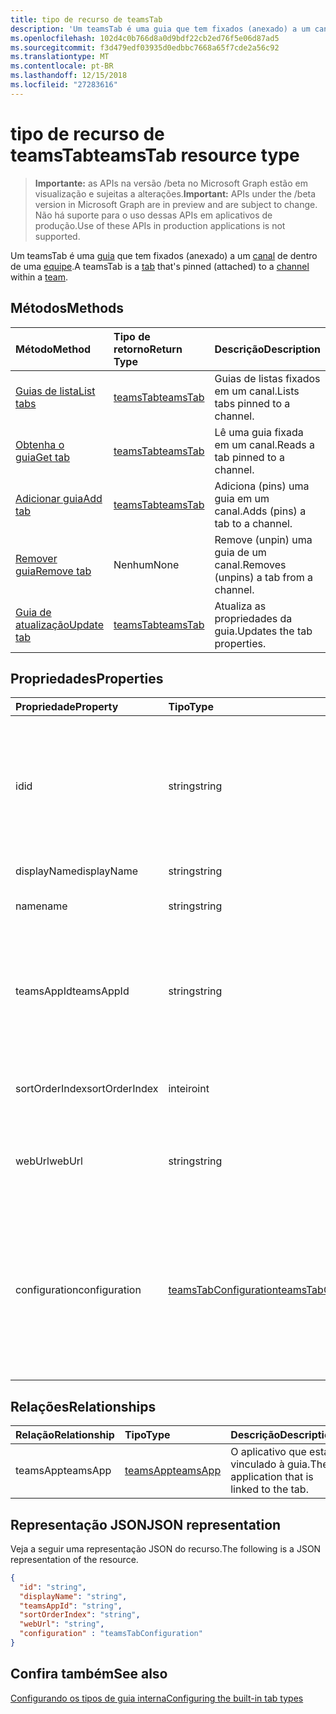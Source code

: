 ```yaml
---
title: tipo de recurso de teamsTab
description: 'Um teamsTab é uma guia que tem fixados (anexado) a um canal de uma equipe. '
ms.openlocfilehash: 102d4c0b766d8a0d9bdf22cb2ed76f5e06d87ad5
ms.sourcegitcommit: f3d479edf03935d0edbbc7668a65f7cde2a56c92
ms.translationtype: MT
ms.contentlocale: pt-BR
ms.lasthandoff: 12/15/2018
ms.locfileid: "27283616"
---
```

# <a name="teamstab-resource-type"></a><span data-ttu-id="96bbb-103">tipo de recurso de teamsTab</span><span class="sxs-lookup"><span data-stu-id="96bbb-103">teamsTab resource type</span></span>

> <span data-ttu-id="96bbb-104">**Importante:** as APIs na versão /beta no Microsoft Graph estão em visualização e sujeitas a alterações.</span><span class="sxs-lookup"><span data-stu-id="96bbb-104">**Important:** APIs under the /beta version in Microsoft Graph are in preview and are subject to change.</span></span> <span data-ttu-id="96bbb-105">Não há suporte para o uso dessas APIs em aplicativos de produção.</span><span class="sxs-lookup"><span data-stu-id="96bbb-105">Use of these APIs in production applications is not supported.</span></span>

<span data-ttu-id="96bbb-106">Um teamsTab é uma [guia](../resources/teamstab.md) que tem fixados (anexado) a um [canal](channel.md) de dentro de uma [equipe](team.md).</span><span class="sxs-lookup"><span data-stu-id="96bbb-106">A teamsTab is a [tab](../resources/teamstab.md) that's pinned (attached) to a [channel](channel.md) within a [team](team.md).</span></span> 

## <a name="methods"></a><span data-ttu-id="96bbb-107">Métodos</span><span class="sxs-lookup"><span data-stu-id="96bbb-107">Methods</span></span>

| <span data-ttu-id="96bbb-108">Método</span><span class="sxs-lookup"><span data-stu-id="96bbb-108">Method</span></span>       | <span data-ttu-id="96bbb-109">Tipo de retorno</span><span class="sxs-lookup"><span data-stu-id="96bbb-109">Return Type</span></span>  |<span data-ttu-id="96bbb-110">Descrição</span><span class="sxs-lookup"><span data-stu-id="96bbb-110">Description</span></span>|
|:---------------|:--------|:----------|
|[<span data-ttu-id="96bbb-111">Guias de lista</span><span class="sxs-lookup"><span data-stu-id="96bbb-111">List tabs</span></span>](../api/teamstab-list.md) | [<span data-ttu-id="96bbb-112">teamsTab</span><span class="sxs-lookup"><span data-stu-id="96bbb-112">teamsTab</span></span>](teamstab.md) | <span data-ttu-id="96bbb-113">Guias de listas fixados em um canal.</span><span class="sxs-lookup"><span data-stu-id="96bbb-113">Lists tabs pinned to a channel.</span></span>|
|[<span data-ttu-id="96bbb-114">Obtenha o guia</span><span class="sxs-lookup"><span data-stu-id="96bbb-114">Get tab</span></span>](../api/teamstab-get.md) | [<span data-ttu-id="96bbb-115">teamsTab</span><span class="sxs-lookup"><span data-stu-id="96bbb-115">teamsTab</span></span>](teamstab.md) | <span data-ttu-id="96bbb-116">Lê uma guia fixada em um canal.</span><span class="sxs-lookup"><span data-stu-id="96bbb-116">Reads a tab pinned to a channel.</span></span>|
|[<span data-ttu-id="96bbb-117">Adicionar guia</span><span class="sxs-lookup"><span data-stu-id="96bbb-117">Add tab</span></span>](../api/teamstab-add.md) | [<span data-ttu-id="96bbb-118">teamsTab</span><span class="sxs-lookup"><span data-stu-id="96bbb-118">teamsTab</span></span>](teamstab.md) | <span data-ttu-id="96bbb-119">Adiciona (pins) uma guia em um canal.</span><span class="sxs-lookup"><span data-stu-id="96bbb-119">Adds (pins) a tab to a channel.</span></span>|
|[<span data-ttu-id="96bbb-120">Remover guia</span><span class="sxs-lookup"><span data-stu-id="96bbb-120">Remove tab</span></span>](../api/teamstab-delete.md) | <span data-ttu-id="96bbb-121">Nenhum</span><span class="sxs-lookup"><span data-stu-id="96bbb-121">None</span></span> | <span data-ttu-id="96bbb-122">Remove (unpin) uma guia de um canal.</span><span class="sxs-lookup"><span data-stu-id="96bbb-122">Removes (unpins) a tab from a channel.</span></span>|
|[<span data-ttu-id="96bbb-123">Guia de atualização</span><span class="sxs-lookup"><span data-stu-id="96bbb-123">Update tab</span></span>](../api/teamstab-update.md) | [<span data-ttu-id="96bbb-124">teamsTab</span><span class="sxs-lookup"><span data-stu-id="96bbb-124">teamsTab</span></span>](teamstab.md) | <span data-ttu-id="96bbb-125">Atualiza as propriedades da guia.</span><span class="sxs-lookup"><span data-stu-id="96bbb-125">Updates the tab properties.</span></span>|


## <a name="properties"></a><span data-ttu-id="96bbb-126">Propriedades</span><span class="sxs-lookup"><span data-stu-id="96bbb-126">Properties</span></span>

|<span data-ttu-id="96bbb-127">Propriedade</span><span class="sxs-lookup"><span data-stu-id="96bbb-127">Property</span></span>|<span data-ttu-id="96bbb-128">Tipo</span><span class="sxs-lookup"><span data-stu-id="96bbb-128">Type</span></span>|<span data-ttu-id="96bbb-129">Descrição</span><span class="sxs-lookup"><span data-stu-id="96bbb-129">Description</span></span>|
|:---------------|:--------|:----------|
|  <span data-ttu-id="96bbb-130">id</span><span class="sxs-lookup"><span data-stu-id="96bbb-130">id</span></span>              |   <span data-ttu-id="96bbb-131">string</span><span class="sxs-lookup"><span data-stu-id="96bbb-131">string</span></span>                  |  <span data-ttu-id="96bbb-132">Identificador que identifica exclusivamente uma instância específica de um canal na guia leitura apenas.</span><span class="sxs-lookup"><span data-stu-id="96bbb-132">Identifier that uniquely identifies a specific instance of a channel tab. Read only.</span></span>     |
|  <span data-ttu-id="96bbb-133">displayName</span><span class="sxs-lookup"><span data-stu-id="96bbb-133">displayName</span></span>            |   <span data-ttu-id="96bbb-134">string</span><span class="sxs-lookup"><span data-stu-id="96bbb-134">string</span></span>                  |  <span data-ttu-id="96bbb-135">Nome da guia.</span><span class="sxs-lookup"><span data-stu-id="96bbb-135">Name of the tab.</span></span>     |
|  <span data-ttu-id="96bbb-136">name</span><span class="sxs-lookup"><span data-stu-id="96bbb-136">name</span></span>            |   <span data-ttu-id="96bbb-137">string</span><span class="sxs-lookup"><span data-stu-id="96bbb-137">string</span></span>                  |  <span data-ttu-id="96bbb-138">(Obsoleto) Nome da guia.</span><span class="sxs-lookup"><span data-stu-id="96bbb-138">(Deprecated) Name of the tab.</span></span>     |
|  <span data-ttu-id="96bbb-139">teamsAppId</span><span class="sxs-lookup"><span data-stu-id="96bbb-139">teamsAppId</span></span>           |   <span data-ttu-id="96bbb-140">string</span><span class="sxs-lookup"><span data-stu-id="96bbb-140">string</span></span>             |  <span data-ttu-id="96bbb-141">Identificador de definição de aplicativo da guia. Este valor não pode ser alterado após a criação da guia.</span><span class="sxs-lookup"><span data-stu-id="96bbb-141">App definition identifier of the tab. This value cannot be changed after tab creation.</span></span>     |
|  <span data-ttu-id="96bbb-142">sortOrderIndex</span><span class="sxs-lookup"><span data-stu-id="96bbb-142">sortOrderIndex</span></span>  |   <span data-ttu-id="96bbb-143">inteiro</span><span class="sxs-lookup"><span data-stu-id="96bbb-143">int</span></span>                     |  <span data-ttu-id="96bbb-144">Índice da ordem usada para classificar as guias.</span><span class="sxs-lookup"><span data-stu-id="96bbb-144">Index of the order used for sorting tabs.</span></span>     |
|  <span data-ttu-id="96bbb-145">webUrl</span><span class="sxs-lookup"><span data-stu-id="96bbb-145">webUrl</span></span>          |   <span data-ttu-id="96bbb-146">string</span><span class="sxs-lookup"><span data-stu-id="96bbb-146">string</span></span>                  |  <span data-ttu-id="96bbb-147">Link profundo url da instância do guia.</span><span class="sxs-lookup"><span data-stu-id="96bbb-147">Deep link url of the tab instance.</span></span> <span data-ttu-id="96bbb-148">Somente leitura.</span><span class="sxs-lookup"><span data-stu-id="96bbb-148">Read only.</span></span>     |
|  <span data-ttu-id="96bbb-149">configuration</span><span class="sxs-lookup"><span data-stu-id="96bbb-149">configuration</span></span>        |   [<span data-ttu-id="96bbb-150">teamsTabConfiguration</span><span class="sxs-lookup"><span data-stu-id="96bbb-150">teamsTabConfiguration</span></span>](teamstabconfiguration.md) |  <span data-ttu-id="96bbb-151">Contêiner de configurações personalizadas aplicadas a uma guia. Na guia é considerada configurado somente depois que essa propriedade for definida.</span><span class="sxs-lookup"><span data-stu-id="96bbb-151">Container for custom settings applied to a tab. The tab is considered configured only once this property is set.</span></span>     |

## <a name="relationships"></a><span data-ttu-id="96bbb-152">Relações</span><span class="sxs-lookup"><span data-stu-id="96bbb-152">Relationships</span></span>

| <span data-ttu-id="96bbb-153">Relação</span><span class="sxs-lookup"><span data-stu-id="96bbb-153">Relationship</span></span> | <span data-ttu-id="96bbb-154">Tipo</span><span class="sxs-lookup"><span data-stu-id="96bbb-154">Type</span></span>   | <span data-ttu-id="96bbb-155">Descrição</span><span class="sxs-lookup"><span data-stu-id="96bbb-155">Description</span></span> |
|:---------------|:--------|:----------|
|<span data-ttu-id="96bbb-156">teamsApp</span><span class="sxs-lookup"><span data-stu-id="96bbb-156">teamsApp</span></span>|[<span data-ttu-id="96bbb-157">teamsApp</span><span class="sxs-lookup"><span data-stu-id="96bbb-157">teamsApp</span></span>](teamsapp.md) | <span data-ttu-id="96bbb-158">O aplicativo que está vinculado à guia.</span><span class="sxs-lookup"><span data-stu-id="96bbb-158">The application that is linked to the tab.</span></span> |

## <a name="json-representation"></a><span data-ttu-id="96bbb-159">Representação JSON</span><span class="sxs-lookup"><span data-stu-id="96bbb-159">JSON representation</span></span>

<span data-ttu-id="96bbb-160">Veja a seguir uma representação JSON do recurso.</span><span class="sxs-lookup"><span data-stu-id="96bbb-160">The following is a JSON representation of the resource.</span></span>


<!-- {
  "blockType": "resource",
  "baseType": "microsoft.graph.entity",
  "@odata.type": "microsoft.graph.teamsTab"
}-->

```json
{  
  "id": "string",
  "displayName": "string",
  "teamsAppId": "string",
  "sortOrderIndex": "string",
  "webUrl": "string",
  "configuration" : "teamsTabConfiguration"
}

```

<!-- uuid: 8fcb5dbc-d5aa-4681-8e31-b001d5168d79
2015-10-25 14:57:30 UTC -->
<!-- {
  "type": "#page.annotation",
  "description": "teamsTab resource",
  "keywords": "",
  "section": "documentation",
  "tocPath": ""
}-->

## <a name="see-also"></a><span data-ttu-id="96bbb-161">Confira também</span><span class="sxs-lookup"><span data-stu-id="96bbb-161">See also</span></span>

[<span data-ttu-id="96bbb-162">Configurando os tipos de guia interna</span><span class="sxs-lookup"><span data-stu-id="96bbb-162">Configuring the built-in tab types</span></span>](/graph/teams-configuring-builtin-tabs)
